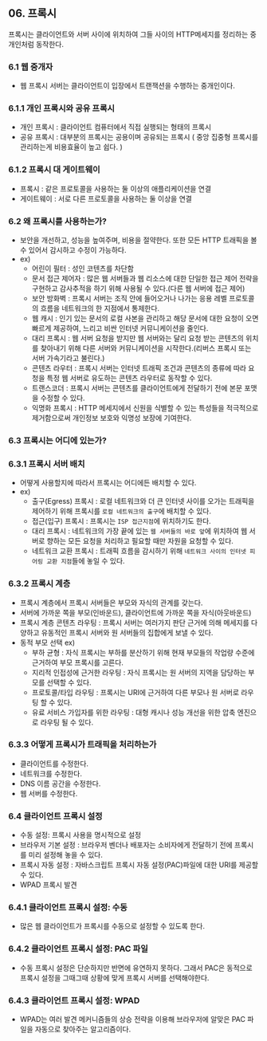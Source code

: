 ## 06. 프록시  
  프록시는 클라이언트와 서버 사이에 위치하여 그들 사이의 HTTP메세지를 정리하는 중개인처럼 동작한다.
### 6.1 웹 중개자
  - 웹 프록시 서버는 클라이언트이 입장에서 트랜잭션을 수행하는 중개인이다.
### 6.1.1 개인 프록시와 공유 프록시
  - 개인 프록시 : 클라이언트 컴퓨터에서 직접 실행되는 형태의 프록시 
  - 공유 프록시 : 대부분의 프록시는 공용이며 공유되는 프록시 ( 중앙 집중형 프록시를 관리하는게 비용효율이 높고 쉽다. )
### 6.1.2 프록시 대 게이트웨이
  - 프록시 : 같은 프로토콜을 사용하는 둘 이상의 애플리케이션을 연결
  - 게이트웨이 : 서로 다른 프로토콜을 사용하는 둘 이상을 연결
### 6.2 왜 프록시를 사용하는가?
  - 보안을 개선하고, 성능을 높여주며, 비용을 절약한다. 또한 모든 HTTP 트래픽을 볼 수 있어서 감시하고 수정이 가능하다.
  - ex)
    - 어린이 필터 : 성인 코텐츠를 차단함
    - 문서 접근 제어자 : 많은 웹 서버들과 웹 리소스에 대한 단일한 접근 제어 전략을 구현하고 감사추적을 하기 위해 사용될 수 있다.(다른 웹 서버에 접근 제어)
    - 보안 방화벽 : 프록시 서버는 조직 안에 들어오거나 나가는 응용 레벨 프로토콜의 흐름을 네트워크의 한 지점에서 통제한다.
    - 웹 캐시 : 인기 있는 문서의 로컬 사본을 관리하고 해당 문서에 대한 요청이 오면 빠르게 제공하여, 느리고 비싼 인터넷 커뮤니케이션을 줄인다.
    - 대리 프록시 : 웹 서버 요청을 받지만 웹 서버와는 달리 요청 받는 콘텐츠의 위치를 찾아내기 위해 다른 서버와 커뮤니케이션을 시작한다.(리버스 프록시 또는 서버 가속기라고 불린다.)
    - 콘텐츠 라우터 : 프록시 서버는 인터넷 트래픽 조건과 콘텐츠의 종류에 따라 요청을 특정 웹 서버로 유도하는 콘텐츠 라우터로 동작할 수 있다.
    - 트랜스코더 : 프록시 서버는 콘텐츠를 클라이언트에게 전달하기 전에 본문 포맷을 수정할 수 있다.
    - 익명화 프록시 : HTTP 메세지에서 신원을 식별할 수 있는 특성들을 적극적으로 제거함으로써 개인정보 보호와 익명성 보장에 기여한다.
### 6.3 프록시는 어디에 있는가?  
### 6.3.1 프록시 서버 배치
  - 어떻게 사용할지에 따라서 프록시는 어디에든 배치할 수 있다.
  - ex)
    - 출구(Egress) 프록시 : 로컬 네트워크와 더 큰 인터넷 사이를 오가는 트래픽을 제어하기 위해 프록시를 `로컬 네트워크의 출구`에 배치할 수 있다.
    - 접근(입구) 프록시 : 프록시는 `ISP 접근지점`에 위치하기도 한다.
    - 대리 프록시 : 네트워크의 가장 끝에 있는 `웹 서버들의 바로 앞`에 위치하여 웹 서버로 향하는 모든 요청을 처리하고 필요할 때만 자원을 요청할 수 있다. 
    - 네트워크 교환 프록시 : 트래픽 흐름을 감시하기 위해 `네트워크 사이의 인터넷 피어링 교환 지점`들에 놓일 수 있다.
### 6.3.2 프록시 계층
  - 프록시 계층에서 프록시 서버들은 부모와 자식의 관계를 갖는다.
  - 서버에 가까운 쪽을 부모(인바운드), 클라이언트에 가까운 쪽을 자식(아웃바운드)
  - 프록시 계층 콘텐츠 라우팅 : 프록시 서버는 여러가지 판단 근거에 의해 메세지를 다양하고 유동적인 프록시 서버와 원 서버들의 집합에게 보낼 수 있다.
  - 동적 부모 선택 ex)
    - 부하 균형 : 자식 프록시는 부하를 분산하기 위해 현재 부모들의 작업량 수준에 근거하여 부모 프록시를 고른다.
    - 지리적 인접성에 근거한 라우팅 : 자식 프록시는 원 서버의 지역을 담당하는 부모를 선택할 수 있다.
    - 프로토콜/타입 라우팅 : 프록시는 URI에 근거하여 다른 부모나 원 서버로 라우팅 할 수 있다.
    - 유료 서비스 가입자를 위한 라우팅 : 대형 캐시나 성능 개선을 위한 압축 엔진으로 라우팅 될 수 있다.
### 6.3.3 어떻게 프록시가 트래픽을 처리하는가
  - 클라이언트를 수정한다.
  - 네트워크를 수정한다. 
  - DNS 이름 공간을 수정한다.
  - 웹 서버를 수정한다.
### 6.4 클라이언트 프록시 설정
  - 수동 설정: 프록시 사용을 명시적으로 설정
  - 브라우저 기본 설정 : 브라우저 벤더나 배포자는 소비자에게 전달하기 전에 프록시를 미리 설정해 놓을 수 있다.
  - 프록시 자동 설정 : 자바스크립트 프록시 자동 설정(PAC)파일에 대한 URI를 제공할 수 있다.
  - WPAD 프록시 발견
### 6.4.1 클라이언트 프록시 설정: 수동
  - 많은 웹 클라이언트가 프록시를 수동으로 설정할 수 있도록 한다.
### 6.4.2 클라이언트 프록시 설정: PAC 파일
  - 수동 프록시 설정은 단순하지만 반면에 유연하지 못하다. 그래서 PAC은 동적으로 프록시 설정을 그때그때 상황에 맞게 프록시 서버를 선택해야한다.
### 6.4.3 클라이언트 프록시 설정: WPAD
  - WPAD는 여러 발견 메커니즘들의 상승 전략을 이용해 브라우저에 알맞은 PAC 파일을 자동으로 찾아주는 알고리즘이다.
